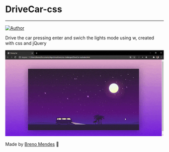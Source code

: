 # DriveCar-css
---
[![Author](https://img.shields.io/badge/author-Breno%20Mendes-blue)](https://github.com/Brenox889)
 
 Drive the car pressing enter and swich the lights mode using w, created with css and jQuery
 
 
 ![Img](https://github.com/Brenox889/css-challenges/blob/master/DriveCar-css/.github/DrivingCar.gif)
 
 
 Made by [Breno Mendes](https://www.linkedin.com/in/breno-mendes-14206318a/) :bat:

